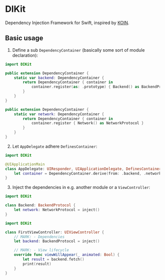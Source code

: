 # DIKit

Dependency Injection Framework for Swift, inspired by [KOIN](https://insert-koin.io/).

## Basic usage

1. Define a sub `DependencyContainer` (basically some sort of module declaration):
```swift
import DIKit

public extension DependencyContainer {
    static var backend: DependencyContainer {
        return DependencyContainer { container in
            container.register(as: .prototype) { Backend() as BackendProtocol }
        }
    }
}

public extension DependencyContainer {
    static var network: DependencyContainer {
        return DependencyContainer { container in
            container.register { Network() as NetworkProtocol }
        }
    }
}
```

2. Let `AppDelegate` adhere `DefinesContainer`:
```swift
import DIKit

@UIApplicationMain
class AppDelegate: UIResponder, UIApplicationDelegate, DefinesContainer {
    let container = DependencyContainer.derive(from: .backend, .network)
}
```

3. Inject the dependencies in e.g. another module or a `ViewController`:
```swift
import DIKit

class Backend: BackendProtocol {
    let network: NetworkProtocol = inject()
}
```

```swift
import DIKit

class FirstViewController: UIViewController {
    // MARK: - Dependencies
    let backend: BackendProtocol = inject()

    // MARK: - View lifecycle
    override func viewWillAppear(_ animated: Bool) {
        let result = backend.fetch()
        print(result)
    }
}
```
